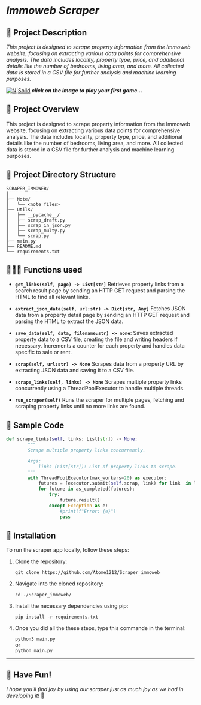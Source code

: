 #  ***Immoweb Scraper*** 

## 📜 Project Description
*This project is designed to scrape property information from the Immoweb website, focusing on extracting various data points for comprehensive analysis. The data includes locality, property type, price, and additional details like the number of bedrooms, living area, and more. All collected data is stored in a CSV file for further analysis and machine learning purposes.*

[![N|Solid](https://www.promptcloud.com/wp-content/uploads/2018/07/what-is-web-scraping-diagram.png "easter egg")](https://ih1.redbubble.net/image.1303800767.8302/raf,360x360,075,t,fafafa:ca443f4786.jpg)
***click on the image to play your first game...***


## 👀 Project Overview

This project is designed to scrape property information from the Immoweb website, focusing on extracting various data points for comprehensive analysis. The data includes locality, property type, price, and additional details like the number of bedrooms, living area, and more. All collected data is stored in a CSV file for further analysis and machine learning purposes.

## 🔗 Project Directory Structure

```plaintext
SCRAPER_IMMOWEB/
│
├── Note/
│   └── <note files>
├── Utils/
│   ├── __pycache__/
│   ├── scrap_draft.py
│   ├── scrap_in_json.py
│   ├── scrap_multy.py
│   └── scrap.py
├── main.py
├── README.md
└── requirements.txt
```

## 🧑🏻‍💻 Functions used



- **```get_links(self, page) -> List[str]```** 
Retrieves property links from a search result page by sending an HTTP GET request and parsing the HTML to find all relevant links.

- **```extract_json_data(self, url:str) -> Dict[str, Any]```** Fetches JSON data from a property detail page by sending an HTTP GET request and parsing the HTML to extract the JSON data.

- **```save_data(self, data, filename:str) -> none```**: Saves extracted property data to a CSV file, creating the file and writing headers if necessary. Increments a counter for each property and handles data specific to sale or rent.

- **```scrap(self, url:str) -> None```**
Scrapes data from a property URL by extracting JSON data and saving it to a CSV file.

- **```scrape_links(self, links) -> None```**
Scrapes multiple property links concurrently using a ThreadPoolExecutor to handle multiple threads.
- **```run_scraper(self)```**
Runs the scraper for multiple pages, fetching and scraping property links until no more links are found.


## 🐍 Sample Code 
```python
def scrape_links(self, links: List[str]) -> None:
        """
        Scrape multiple property links concurrently.

        Args:
            links (List[str]): List of property links to scrape.
        """
        with ThreadPoolExecutor(max_workers=20) as executor:
            futures = [executor.submit(self.scrap, link) for link  in links]
            for future in as_completed(futures):
                try:
                    future.result()
                except Exception as e:
                    #print(f"Error: {e}")
                    pass

```
## 🔧  Installation

To run the scraper app locally, follow these steps:

1. Clone the repository:

    
    ``` git clone https://github.com/Atome1212/Scraper_immoweb ```
    

2. Navigate into the cloned repository:

    
    ``` cd ./Scraper_immoweb/ ```


3. Install the necessary dependencies using pip:

    
    ``` pip install -r requirements.txt ```
    

4. Once you did all the these steps, type this commande in the terminal:

   ``` python3 main.py ```   
          or               
   ``` python main.py ```


---
## 🎉 Have Fun!

*I hope you'll find joy by using our scraper just as much joy as we had in developing it!* 🚀
